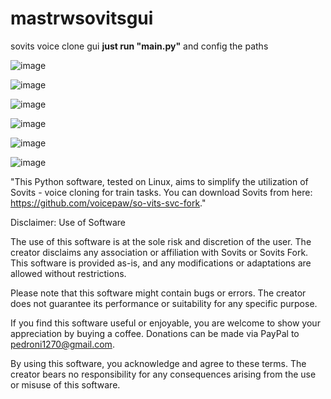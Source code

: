 # mastrwsovitsgui
sovits voice clone gui
**just run "main.py"** and config the paths



![image](https://github.com/masterwix/mastrwsovitsgui/assets/5401263/1968159a-e84d-432f-a0d9-93a3521710f9)

![image](https://github.com/masterwix/mastrwsovitsgui/assets/5401263/9f86579b-c607-4302-b991-357caa07ce44)

![image](https://github.com/masterwix/mastrwsovitsgui/assets/5401263/fcc75b60-6f71-443d-a5c2-272336dfba0a)

![image](https://github.com/masterwix/mastrwsovitsgui/assets/5401263/a88875f7-1922-4247-a4ee-689e519f6cd8)

![image](https://github.com/masterwix/mastrwsovitsgui/assets/5401263/ab7405cb-ef9d-401a-a172-4584667006dc)

![image](https://github.com/masterwix/mastrwsovitsgui/assets/5401263/4b94e319-e0ed-46fb-8d41-29fa23cd24ae)









"This Python software, tested on Linux, aims to simplify the utilization of Sovits - voice cloning for train tasks. You can download Sovits from here: https://github.com/voicepaw/so-vits-svc-fork."





Disclaimer: Use of Software

The use of this software is at the sole risk and discretion of the user. The creator disclaims any association or affiliation with Sovits or Sovits Fork. This software is provided as-is, and any modifications or adaptations are allowed without restrictions.

Please note that this software might contain bugs or errors. The creator does not guarantee its performance or suitability for any specific purpose.

If you find this software useful or enjoyable, you are welcome to show your appreciation by buying a coffee. Donations can be made via PayPal to pedroni1270@gmail.com.

By using this software, you acknowledge and agree to these terms. The creator bears no responsibility for any consequences arising from the use or misuse of this software.
